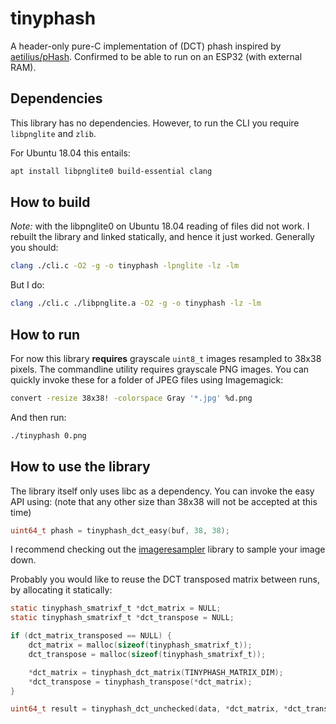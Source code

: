 # tinyphash
A header-only pure-C implementation of (DCT) phash inspired by [aetilius/pHash](https://github.com/aetilius/pHash). Confirmed to be able to run on an ESP32 (with external RAM).

## Dependencies
This library has no dependencies. However, to run the CLI you require `libpnglite` and `zlib`.

For Ubuntu 18.04 this entails:
```bash
apt install libpnglite0 build-essential clang
```

## How to build
*Note:* with the libpnglite0 on Ubuntu 18.04 reading of files did not work. I rebuilt the library and linked statically, and hence it just worked. Generally you should:

```bash
clang ./cli.c -O2 -g -o tinyphash -lpnglite -lz -lm
```

But I do:
```bash
clang ./cli.c ./libpnglite.a -O2 -g -o tinyphash -lz -lm
```

## How to run
For now this library **requires** grayscale `uint8_t` images resampled to 38x38 pixels.
The commandline utility requires grayscale PNG images. You can quickly invoke these for a folder of JPEG files using Imagemagick:
```bash
convert -resize 38x38! -colorspace Gray '*.jpg' %d.png
```

And then run:

```bash
./tinyphash 0.png
```

## How to use the library
The library itself only uses libc as a dependency. You can invoke the easy API using: (note that any other size than 38x38 will not be accepted at this time)
```c
uint64_t phash = tinyphash_dct_easy(buf, 38, 38);
```
I recommend checking out the [imageresampler](https://github.com/rwohleb/imageresampler) library to sample your image down.

Probably you would like to reuse the DCT transposed matrix between runs, by allocating it statically:

```c
static tinyphash_smatrixf_t *dct_matrix = NULL;
static tinyphash_smatrixf_t *dct_transpose = NULL;

if (dct_matrix_transposed == NULL) {
    dct_matrix = malloc(sizeof(tinyphash_smatrixf_t));
    dct_transpose = malloc(sizeof(tinyphash_smatrixf_t));

    *dct_matrix = tinyphash_dct_matrix(TINYPHASH_MATRIX_DIM);
    *dct_transpose = tinyphash_transpose(*dct_matrix);
}

uint64_t result = tinyphash_dct_unchecked(data, *dct_matrix, *dct_transpose);
```
